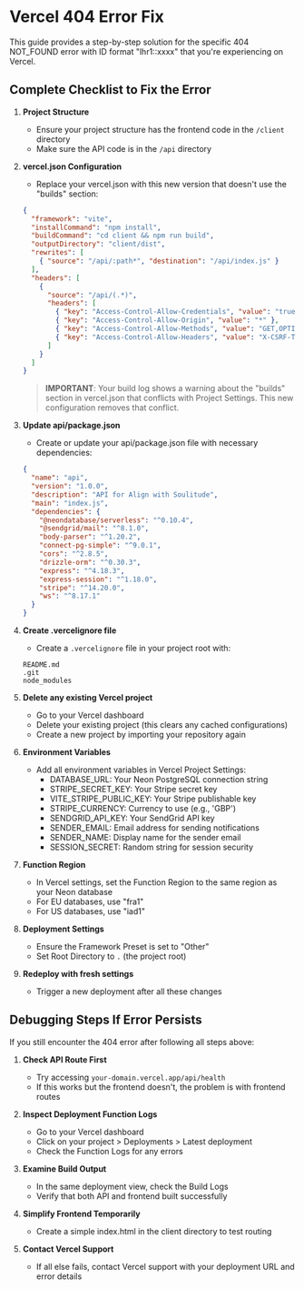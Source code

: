 # Vercel 404 Error Fix

This guide provides a step-by-step solution for the specific 404 NOT_FOUND error with ID format "lhr1::xxxx" that you're experiencing on Vercel.

## Complete Checklist to Fix the Error

1. **Project Structure**
   - Ensure your project structure has the frontend code in the `/client` directory 
   - Make sure the API code is in the `/api` directory

2. **vercel.json Configuration**
   - Replace your vercel.json with this new version that doesn't use the "builds" section:
   ```json
   {
     "framework": "vite",
     "installCommand": "npm install",
     "buildCommand": "cd client && npm run build",
     "outputDirectory": "client/dist",
     "rewrites": [
       { "source": "/api/:path*", "destination": "/api/index.js" }
     ],
     "headers": [
       {
         "source": "/api/(.*)",
         "headers": [
           { "key": "Access-Control-Allow-Credentials", "value": "true" },
           { "key": "Access-Control-Allow-Origin", "value": "*" },
           { "key": "Access-Control-Allow-Methods", "value": "GET,OPTIONS,PATCH,DELETE,POST,PUT" },
           { "key": "Access-Control-Allow-Headers", "value": "X-CSRF-Token, X-Requested-With, Accept, Accept-Version, Content-Length, Content-MD5, Content-Type, Date, X-Api-Version, Authorization" }
         ]
       }
     ]
   }
   ```

   > **IMPORTANT**: Your build log shows a warning about the "builds" section in vercel.json that conflicts with Project Settings. This new configuration removes that conflict.

3. **Update api/package.json**
   - Create or update your api/package.json file with necessary dependencies:
   ```json
   {
     "name": "api",
     "version": "1.0.0",
     "description": "API for Align with Soulitude",
     "main": "index.js",
     "dependencies": {
       "@neondatabase/serverless": "^0.10.4",
       "@sendgrid/mail": "^8.1.0",
       "body-parser": "^1.20.2",
       "connect-pg-simple": "^9.0.1",
       "cors": "^2.8.5",
       "drizzle-orm": "^0.30.3",
       "express": "^4.18.3",
       "express-session": "^1.18.0",
       "stripe": "^14.20.0",
       "ws": "^8.17.1"
     }
   }
   ```

4. **Create .vercelignore file**
   - Create a `.vercelignore` file in your project root with:
   ```
   README.md
   .git
   node_modules
   ```

5. **Delete any existing Vercel project**
   - Go to your Vercel dashboard
   - Delete your existing project (this clears any cached configurations)
   - Create a new project by importing your repository again

6. **Environment Variables**
   - Add all environment variables in Vercel Project Settings:
     - DATABASE_URL: Your Neon PostgreSQL connection string
     - STRIPE_SECRET_KEY: Your Stripe secret key
     - VITE_STRIPE_PUBLIC_KEY: Your Stripe publishable key
     - STRIPE_CURRENCY: Currency to use (e.g., 'GBP')
     - SENDGRID_API_KEY: Your SendGrid API key
     - SENDER_EMAIL: Email address for sending notifications
     - SENDER_NAME: Display name for the sender email
     - SESSION_SECRET: Random string for session security

7. **Function Region**
   - In Vercel settings, set the Function Region to the same region as your Neon database
   - For EU databases, use "fra1"
   - For US databases, use "iad1"

8. **Deployment Settings**
   - Ensure the Framework Preset is set to "Other"
   - Set Root Directory to `.` (the project root)

9. **Redeploy with fresh settings**
   - Trigger a new deployment after all these changes

## Debugging Steps If Error Persists

If you still encounter the 404 error after following all steps above:

1. **Check API Route First**
   - Try accessing `your-domain.vercel.app/api/health`
   - If this works but the frontend doesn't, the problem is with frontend routes

2. **Inspect Deployment Function Logs**
   - Go to your Vercel dashboard
   - Click on your project > Deployments > Latest deployment
   - Check the Function Logs for any errors

3. **Examine Build Output**
   - In the same deployment view, check the Build Logs
   - Verify that both API and frontend built successfully

4. **Simplify Frontend Temporarily**
   - Create a simple index.html in the client directory to test routing

5. **Contact Vercel Support**
   - If all else fails, contact Vercel support with your deployment URL and error details